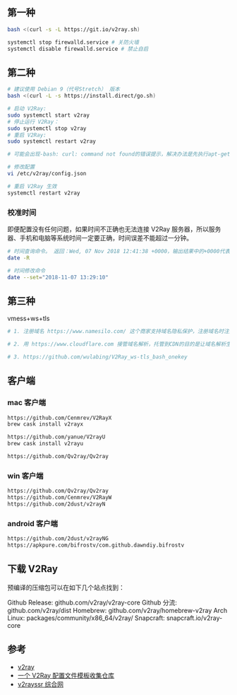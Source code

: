 
## 第一种

```bash
bash <(curl -s -L https://git.io/v2ray.sh)

systemctl stop firewalld.service # 关防火墙
systemctl disable firewalld.service # 禁止自启
```

## 第二种

```bash
# 建议使用 Debian 9（代号Stretch） 版本
bash <(curl -L -s https://install.direct/go.sh)

# 启动 V2Ray:
sudo systemctl start v2ray
# 停止运行 V2Ray：
sudo systemctl stop v2ray
# 重启 V2Ray:
sudo systemctl restart v2ray

# 可能会出现-bash: curl: command not found的错误提示，解决办法是先执行apt-get update 在执行apt-get install curl

# 修改配置
vi /etc/v2ray/config.json

# 重启 V2Ray 生效
systemctl restart v2ray
```

### 校准时间

即便配置没有任何问题，如果时间不正确也无法连接 V2Ray 服务器，所以服务器、手机和电脑等系统时间一定要正确，时间误差不能超过一分钟。

```bash
# 时间查询命令。 返回：Wed, 07 Nov 2018 12:41:38 +0000，输出结果中的+0000代表 0 时区格林威治标准时间，换成东八区的上海时间则为 2018 20:41:38，时间是准确的。这里补充一下，时区不同没关系，只要换算后的时间是准确即可。
date -R

# 时间修改命令
date --set="2018-11-07 13:29:10"
```

## 第三种

vmess+ws+tls

```bash
# 1. 注册域名 https://www.namesilo.com/ 这个商家支持域名隐私保护，注册域名时注意要开启隐私保护：Privacy Setting -> WHOIS Privacy

# 2. 用 https://www.cloudflare.com 接管域名解析，托管到CDN的目的是让域名解析生效时间更快（30秒左右，不使用CDN可能要十多分钟）

# 3. https://github.com/wulabing/V2Ray_ws-tls_bash_onekey
```

## 客户端

### mac 客户端

```bash
https://github.com/Cenmrev/V2RayX
brew cask install v2rayx

https://github.com/yanue/V2rayU
brew cask install v2rayu

https://github.com/Qv2ray/Qv2ray
```

### win 客户端

```bash
https://github.com/Qv2ray/Qv2ray
https://github.com/Cenmrev/V2RayW
https://github.com/2dust/v2rayN
```

### android 客户端

```bash
https://github.com/2dust/v2rayNG
https://apkpure.com/bifrostv/com.github.dawndiy.bifrostv
```

## 下载 V2Ray
预编译的压缩包可以在如下几个站点找到：

Github Release: github.com/v2ray/v2ray-core
Github 分流: github.com/v2ray/dist
Homebrew: github.com/v2ray/homebrew-v2ray
Arch Linux: packages/community/x86_64/v2ray/
Snapcraft: snapcraft.io/v2ray-core

## 参考

- [v2ray](https://www.v2ray.com)
- [一个 V2Ray 配置文件模板收集仓库](https://github.com/KiriKira/vTemplate)
- [v2rayssr 综合网](https://www.v2rayssr.com)
